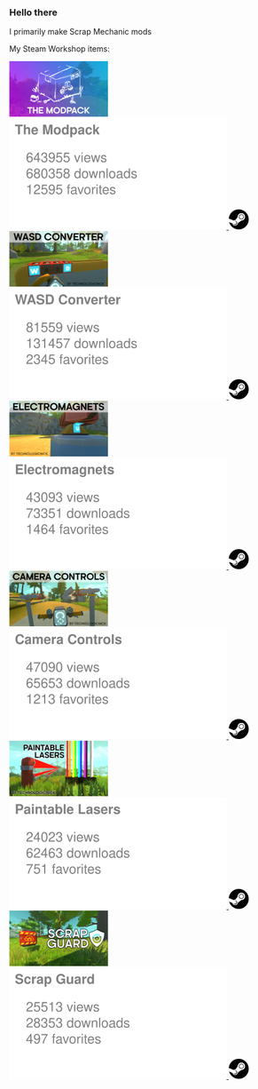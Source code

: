 ### Hello there
I primarily make Scrap Mechanic mods

My Steam Workshop items:
<!-- WORKSHOP-SHOWCASE:START -->
<div>
        <a href="https://github.com/SMTheGuild/The-Modpack">
            <img src="media\steam-workshop-workflow\881254777\preview.png">
            <img src="media\steam-workshop-workflow\881254777\info.svg">
            <a href="https://steamcommunity.com/sharedfiles/filedetails/?id=881254777">
                <img src="https://raw.githubusercontent.com/TechnologicNick/steam-workshop-workflow/master/steam_icon_black.svg" width="36px", height="36px">
            </a>
        </a>
        <a href="https://github.com/TechnologicNick/WASD-Converter">
            <img src="media\steam-workshop-workflow\1396115995\preview.png">
            <img src="media\steam-workshop-workflow\1396115995\info.svg">
            <a href="https://steamcommunity.com/sharedfiles/filedetails/?id=1396115995">
                <img src="https://raw.githubusercontent.com/TechnologicNick/steam-workshop-workflow/master/steam_icon_black.svg" width="36px", height="36px">
            </a>
        </a>
        <a href="https://github.com/TechnologicNick/Electromagnets">
            <img src="media\steam-workshop-workflow\1394654240\preview.png">
            <img src="media\steam-workshop-workflow\1394654240\info.svg">
            <a href="https://steamcommunity.com/sharedfiles/filedetails/?id=1394654240">
                <img src="https://raw.githubusercontent.com/TechnologicNick/steam-workshop-workflow/master/steam_icon_black.svg" width="36px", height="36px">
            </a>
        </a>
        <a href="https://github.com/TechnologicNick/CameraControls">
            <img src="media\steam-workshop-workflow\1428574074\preview.png">
            <img src="media\steam-workshop-workflow\1428574074\info.svg">
            <a href="https://steamcommunity.com/sharedfiles/filedetails/?id=1428574074">
                <img src="https://raw.githubusercontent.com/TechnologicNick/steam-workshop-workflow/master/steam_icon_black.svg" width="36px", height="36px">
            </a>
        </a>
        <a href="https://github.com/TechnologicNick/Paintable-Lasers">
            <img src="media\steam-workshop-workflow\893341654\preview.png">
            <img src="media\steam-workshop-workflow\893341654\info.svg">
            <a href="https://steamcommunity.com/sharedfiles/filedetails/?id=893341654">
                <img src="https://raw.githubusercontent.com/TechnologicNick/steam-workshop-workflow/master/steam_icon_black.svg" width="36px", height="36px">
            </a>
        </a>
        <a href="https://github.com/TechnologicNick/Scrap-Guard">
            <img src="media\steam-workshop-workflow\1616051926\preview.png">
            <img src="media\steam-workshop-workflow\1616051926\info.svg">
            <a href="https://steamcommunity.com/sharedfiles/filedetails/?id=1616051926">
                <img src="https://raw.githubusercontent.com/TechnologicNick/steam-workshop-workflow/master/steam_icon_black.svg" width="36px", height="36px">
            </a>
        </a>
</div>
<!-- WORKSHOP-SHOWCASE:END -->
